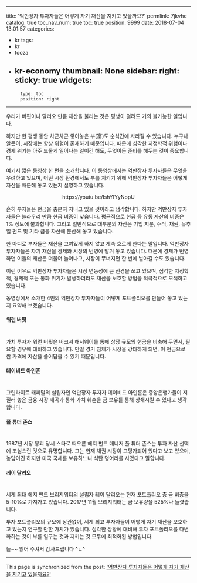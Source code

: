 
---
title: '억만장자 투자자들은 어떻게 자기 재산을 지키고 있을까요?'
permlink: 7jkvhe
catalog: true
toc_nav_num: true
toc: true
position: 9999
date: 2018-07-04 13:01:57
categories:
- kr
tags:
- kr
- tooza
- kr-economy
thumbnail: None
sidebar:
    right:
        sticky: true
widgets:
    -
        type: toc
        position: right
---


우리가 버핏이나 달리오 만큼 재산을 불리는 것은 평생이 걸려도 거의 불가능한 일입니다.

하지만 한 평생 동안 차근차근 쌓아놓은 부(富)도 순식간에 사라질 수 있습니다. 누구나 알듯이, 시장에는 항상 위험이 존재하기 때문입니다. 때문에 심각한 지정학적 위험이나 경제 위기는 아주 드물게 일어나는 일이긴 해도, 무엇이든 준비를 해두는 것이 중요합니다.

여기서 짧은 동영상 한 편을 소개합니다. 이 동영상에서는 억만장자 투자자들은 무엇을 우려하고 있으며, 어떤 시장 환경에서도 부를 지키기 위해 억만장자 투자자들은 어떻게 자산을 배분해 놓고 있는지 설명하고 있습니다. 

<center>
https://youtu.be/IshYIYyNopU
</center>

흔히 부자들은 현금을 충분히 지니고 있을 것이라고 생각합니다. 하지만 억만장자 투자자들은 놀라우리 만큼 현금 비중이 낮습니다.  평균적으로 현금 등 유동 자산의 비중은 1% 정도에 불과합니다. 그리고 일반적으로 대부분의 자산은 기업 지분, 주식, 채권, 뮤추얼 펀드 및 기타 금융 자산에 분산해 놓고 있습니다.

한 마디로 부자들은 재산을 고여있게 하지 않고 계속 흐르게 한다는 말입니다. 억만장자 투자자들은 자기 재산을 경제와 시장의 번영에 맡겨 놓고 있습니다. 때문에 경제가 번영하면 이들의 재산은 더불어 늘어나고, 시장이 무너지면 한 번에 날아갈 수도 있습니다.

이런 이유로 억만장자 투자자들은 시장 변동성에 큰 신경을 쓰고 있으며, 심각한 지정학적, 경제적 또는 통화 위기가 발생하더라도 재산을 보호할 방법을 적극적으로 모색하고 있습니다. 

동영상에서 소개한 4인의 억만장자 투자자들이 어떻게 포트폴리오를 만들어 놓고 있는지 요약해 보겠습니다.

#### 워런 버핏
#
가치 투자자 워런 버핏은 버크셔 해서웨이를 통해 상당 규모의 현금을 비축해 두면서, 필요할 경우에 대비하고 있습니다. 만일 경기 침체가 시장을 강타하게 되면, 이 현금으로 싼 가격에 자산을 쓸어담을 수 있기 때문입니다.

#### 데이비드 아인혼
#
그린라이트 캐피탈의 설립자인 억만장자 투자자 데이비드 아인혼은 중앙은행가들이 저질러 놓은 금융 시장 왜곡과 통화 가치 훼손을 금 보유를 통해 상쇄시킬 수 있다고 생각합니다.

#### 폴 튜더 존스
#
1987년 시장 붕괴 당시 스타로 떠오른 헤지 펀드 매니저 폴 튜더 존스는 투자 자산 선택에 조심스런 것으로 유명합니다. 그는 현재 채권 시장이 고평가되어 있다고 보고 있으며, 농담이긴 하지만 미국 국채를 보유하느니 석탄 덩어리를 사겠다고 말합니다.

#### 레이 달리오
#
세계 최대 헤지 펀드 브리지워터의 설립자 레이 달리오는 현재 포트폴리오 중 금 비중을 5-10%로 가져가고 있습니다. 2017년 11월 브리지워터는 금 보유량을 525%나 늘렸습니다. 

투자 포트폴리오의 규모에 상관없이, 세계 최고 투자자들이 어떻게 자기 재산을 보호하고 있는지 연구할 만한 가치가 있습니다. 심각한 상황에 대비해 투자 포트폴리오를 다변화하는 것이 부를 일구는 것과 지키는 것 모두에 최적화된 방법입니다. 

늘~~ 읽어 주셔서 감사드립니다 ^ㄴ^

- - -

This page is synchronized from the post: ['억만장자 투자자들은 어떻게 자기 재산을 지키고 있을까요?'](https://steemit.com/@pius.pius/7jkvhe)
